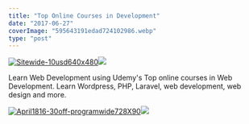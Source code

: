 ```yaml
---
title: "Top Online Courses in Development"
date: "2017-06-27"
coverImage: "595643191edad724102986.webp"
type: "post"
---
```


[![Sitewide-10usd640x480](https://ad.linksynergy.com/fs-bin/show?id=r0mCSnYfGqo&bids=323058.1241&subid=0&type=4&gridnum=0)![](https://ad.linksynergy.com/fs-bin/show?id=r0mCSnYfGqo&bids=323058.1208&subid=0&type=4)](https://click.linksynergy.com/fs-bin/click?id=r0mCSnYfGqo&offerid=323058.1241&subid=0&type=4)

Learn Web Development using Udemy's Top online courses in Web Development. Learn Wordpress, PHP, Laravel, web development, web design and more.

[![April1816-30off-programwide728X90](https://ad.linksynergy.com/fs-bin/show?id=r0mCSnYfGqo&bids=323058.927&subid=0&type=4&gridnum=16)![](https://ad.linksynergy.com/fs-bin/show?id=r0mCSnYfGqo&bids=323058.927&subid=0&type=4)](https://click.linksynergy.com/fs-bin/click?id=r0mCSnYfGqo&offerid=323058.927&subid=0&type=4)
